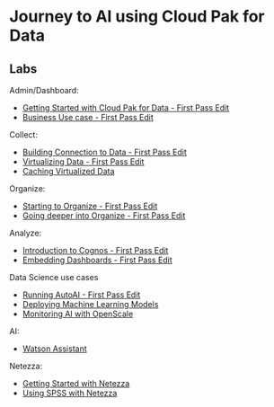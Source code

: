 # Journey to AI using Cloud Pak for Data

## Labs

Admin/Dashboard:
 - [Getting Started with Cloud Pak for Data - First Pass Edit](labs/gettingstarted/getstarted.md)
 - [Business Use case - First Pass Edit](labs/usecase/usecase.md)

Collect:
 - [Building Connection to Data - First Pass Edit](labs/collect-connections/collect-connections.md)
 - [Virtualizing Data - First Pass Edit](labs/collect-virtualize/collect-virtualize.md)
 - [Caching Virtualized Data](labs/dv-caching/dv-caching.md)

Organize:
 - [Starting to Organize - First Pass Edit](labs/organize/organize.md)
 - [Going deeper into Organize - First Pass Edit](labs/organize-deeper/organize-deeper.md)

Analyze:
 - [Introduction to Cognos - First Pass Edit](labs/cognos-intro/cognos-intro.md)
 - [Embedding Dashboards - First Pass Edit](labs/cde-embed/cde-embed.md)

Data Science use cases
 - [Running AutoAI - First Pass Edit](labs/autoai/autoai.md)
 - [Deploying Machine Learning Models](labs/deploy/deploy.md)
 - [Monitoring AI with OpenScale](labs/monitor-ai/monitor-ai.md)

AI:
 - [Watson Assistant](labs/watson-assist/watson-assist.md)

Netezza:
 - [Getting Started with Netezza](labs/npsgetstarted/npsgetstarted.md)
 - [Using SPSS with Netezza](labs/spss-nps/spss-nps.md)
